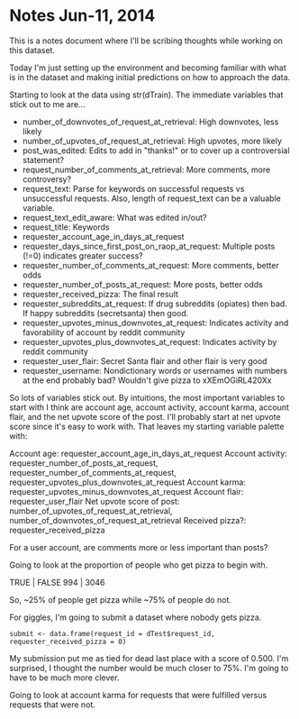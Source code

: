 Notes Jun-11, 2014
========================================================

This is a notes document where I'll be scribing thoughts while working on this dataset.

Today I'm just setting up the environment and becoming familiar with what is in the dataset and making initial predictions on how to approach the data.

Starting to look at the data using str(dTrain). The immediate variables that stick out to me are...

* number_of_downvotes_of_request_at_retrieval: High downvotes, less likely
* number_of_upvotes_of_request_at_retrieval: High upvotes, more likely
* post_was_edited: Edits to add in "thanks!" or to cover up a controversial statement?
* request_number_of_comments_at_retrieval: More comments, more controversy?
* request_text: Parse for keywords on successful requests vs unsuccessful requests. Also, length of request_text can be a valuable variable.
* request_text_edit_aware: What was edited in/out?
* request_title: Keywords
* requester_account_age_in_days_at_request
* requester_days_since_first_post_on_raop_at_request: Multiple posts (!=0) indicates greater success?
* requester_number_of_comments_at_request: More comments, better odds
* requester_number_of_posts_at_request: More posts, better odds
* requester_received_pizza: The final result
* requester_subreddits_at_request: If drug subreddits (opiates) then bad. If happy subreddits (secretsanta) then good.
* requester_upvotes_minus_downvotes_at_request: Indicates activity and favorability of account by reddit community
* requester_upvotes_plus_downvotes_at_request: Indicates activity by reddit community
* requester_user_flair: Secret Santa flair and other flair is very good
* requester_username: Nondictionary words or usernames with numbers at the end probably bad? Wouldn't give pizza to xXEmOGiRL420Xx

So lots of variables stick out. By intuitions, the most important variables to start with I think are account age, account activity, account karma, account flair, and the net upvote score of the post. I'll probably start at net upvote score since it's easy to work with. That leaves my starting variable palette with:

Account age: requester_account_age_in_days_at_request
Account activity: requester_number_of_posts_at_request, requester_number_of_comments_at_request, requester_upvotes_plus_downvotes_at_request 
Account karma: requester_upvotes_minus_downvotes_at_request
Account flair: requester_user_flair
Net upvote score of post: number_of_upvotes_of_request_at_retrieval, number_of_downvotes_of_request_at_retrieval
Received pizza?: requester_received_pizza 

For a user account, are comments more or less important than posts?

Going to look at the proportion of people who get pizza to begin with.

TRUE | FALSE
994 | 3046

So, ~25% of people get pizza while ~75% of people do not.

For giggles, I'm going to submit a dataset where nobody gets pizza.

```{r}
submit <- data.frame(request_id = dTest$request_id, requester_received_pizza = 0)
```

My submission put me as tied for dead last place with a score of 0.500. I'm surprised, I thought the number would be much closer to 75%. I'm going to have to be much more clever.

Going to look at account karma for requests that were fulfilled versus requests that were not.